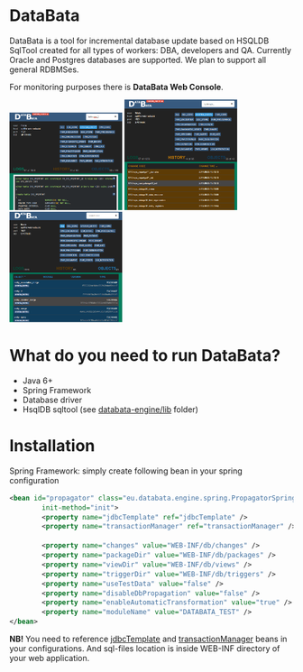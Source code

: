 DataBata
========

DataBata is a tool for incremental database update based on HSQLDB SqlTool created for all types of workers: DBA, developers and QA. Currently Oracle and Postgres databases are supported. We plan to support all general RDBMSes.

For monitoring purposes there is **DataBata Web Console**.

[![logs](web_console_screen1_th.png)](https://raw.githubusercontent.com/nortal/DataBata/master/web_console_screen1.png)
[![history](web_console_screen2_th.png)](https://raw.githubusercontent.com/nortal/DataBata/master/web_console_screen2.png)
[![objects](web_console_screen3_th.png)](https://raw.githubusercontent.com/nortal/DataBata/master/web_console_screen3.png)

What do you need to run DataBata?
========
- Java 6+
- Spring Framework
- Database driver
- HsqlDB sqltool (see [databata-engine/lib](https://github.com/nortal/DataBata/tree/master/databata-engine/lib) folder)

Installation
========
Spring Framework: simply create following bean in your spring configuration
``` xml
<bean id="propagator" class="eu.databata.engine.spring.PropagatorSpringInstance"
		init-method="init">
		<property name="jdbcTemplate" ref="jdbcTemplate" />
		<property name="transactionManager" ref="transactionManager" />

		<property name="changes" value="WEB-INF/db/changes" />
		<property name="packageDir" value="WEB-INF/db/packages" />
		<property name="viewDir" value="WEB-INF/db/views" />
		<property name="triggerDir" value="WEB-INF/db/triggers" />
		<property name="useTestData" value="false" />
		<property name="disableDbPropagation" value="false" />
		<property name="enableAutomaticTransformation" value="true" />
		<property name="moduleName" value="DATABATA_TEST" />
</bean>
```
**NB!** You need to reference [jdbcTemplate](http://docs.spring.io/spring/docs/3.0.x/spring-framework-reference/html/jdbc.html) and [transactionManager](http://docs.spring.io/spring/docs/3.0.x/spring-framework-reference/html/transaction.html) beans in your configurations. And sql-files location is inside WEB-INF directory of your web application. 

